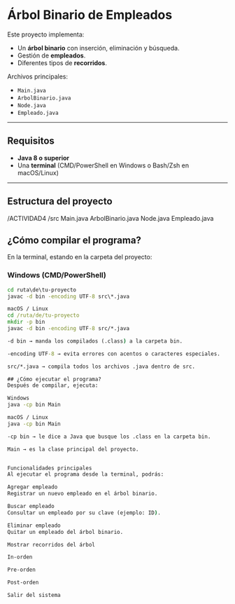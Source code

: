 # Árbol Binario de Empleados 

Este proyecto implementa:
- Un **árbol binario** con inserción, eliminación y búsqueda.
- Gestión de **empleados**.
- Diferentes tipos de **recorridos**.

Archivos principales:
- `Main.java`
- `ArbolBinario.java`
- `Node.java`
- `Empleado.java`

---

## Requisitos

- **Java 8 o superior**
- Una **terminal** (CMD/PowerShell en Windows o Bash/Zsh en macOS/Linux)

---

## Estructura del proyecto

/ACTIVIDAD4
/src
Main.java
ArbolBinario.java
Node.java
Empleado.java

## ¿Cómo compilar el programa?

En la terminal, estando en la carpeta del proyecto:

### Windows (CMD/PowerShell)
```bat
cd ruta\de\tu-proyecto
javac -d bin -encoding UTF-8 src\*.java

macOS / Linux
cd /ruta/de/tu-proyecto
mkdir -p bin
javac -d bin -encoding UTF-8 src/*.java

-d bin → manda los compilados (.class) a la carpeta bin.

-encoding UTF-8 → evita errores con acentos o caracteres especiales.

src/*.java → compila todos los archivos .java dentro de src.

## ¿Cómo ejecutar el programa?
Después de compilar, ejecuta:

Windows
java -cp bin Main

macOS / Linux
java -cp bin Main

-cp bin → le dice a Java que busque los .class en la carpeta bin.

Main → es la clase principal del proyecto.


Funcionalidades principales
Al ejecutar el programa desde la terminal, podrás:

Agregar empleado
Registrar un nuevo empleado en el árbol binario.

Buscar empleado
Consultar un empleado por su clave (ejemplo: ID).

Eliminar empleado
Quitar un empleado del árbol binario.

Mostrar recorridos del árbol

In-orden

Pre-orden

Post-orden

Salir del sistema